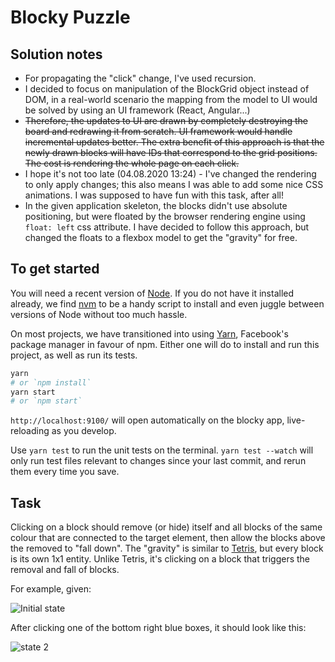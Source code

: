 # Blocky Puzzle

## Solution notes
* For propagating the "click" change, I've used recursion.
* I decided to focus on manipulation of the BlockGrid object instead of DOM, in a real-world scenario the mapping from the model to UI would be solved by using an UI framework (React, Angular...)
* ~~Therefore, the updates to UI are drawn by completely destroying the board and redrawing it from scratch. UI framework would handle incremental updates better. The extra benefit of this approach is that the newly drawn blocks will have IDs that correspond to the grid positions. The cost is rendering the whole page on each click.~~
* I hope it's not too late (04.08.2020 13:24) - I've changed the rendering to only apply changes; this also means I was able to add some nice CSS animations. I was supposed to have fun with this task, after all!
* In the given application skeleton, the blocks didn't use absolute positioning, but were floated by the browser rendering engine using `float: left` css attribute. I have decided to follow this approach, but changed the floats to a flexbox model to get the "gravity" for free.

## To get started

You will need a recent version of [Node]. If you do not have it installed already, we find [nvm] to be a handy script to install and even juggle between versions of Node without too much hassle.

On most projects, we have transitioned into using [Yarn], Facebook's package manager in favour of npm. Either one will do to install and run this project, as well as run its tests.

```sh
yarn
# or `npm install`
yarn start
# or `npm start`
```

`http://localhost:9100/` will open automatically on the blocky app, live-reloading as you develop.

Use `yarn test` to run the unit tests on the terminal. `yarn test --watch` will only run test files relevant to changes since your last commit, and rerun them every time you save.

## Task

Clicking on a block should remove (or hide) itself and all blocks of the same colour that are connected to the target element, then allow the blocks above the removed to "fall down". The "gravity" is similar to [Tetris], but every block is its own 1x1 entity. Unlike Tetris, it's clicking on a block that triggers the removal and fall of blocks.

For example, given:

![Initial state](./initial.jpg)

After clicking one of the bottom right blue boxes, it should look like this:

![state 2](./expectedResult.jpg)

[node]: https://nodejs.org/en/ "Node is a JavaScript runtime built on Chrome's V8 JavaScript engine"
[nvm]: https://github.com/creationix/nvm 'Because nobody wants to upgrade and downgrade Node per project'
[yarn]: https://yarnpkg.com/en/docs/install 'Never go full Facebook though'
[tetris]: https://en.wikipedia.org/wiki/Tetris "You've played Tetris, right?"
